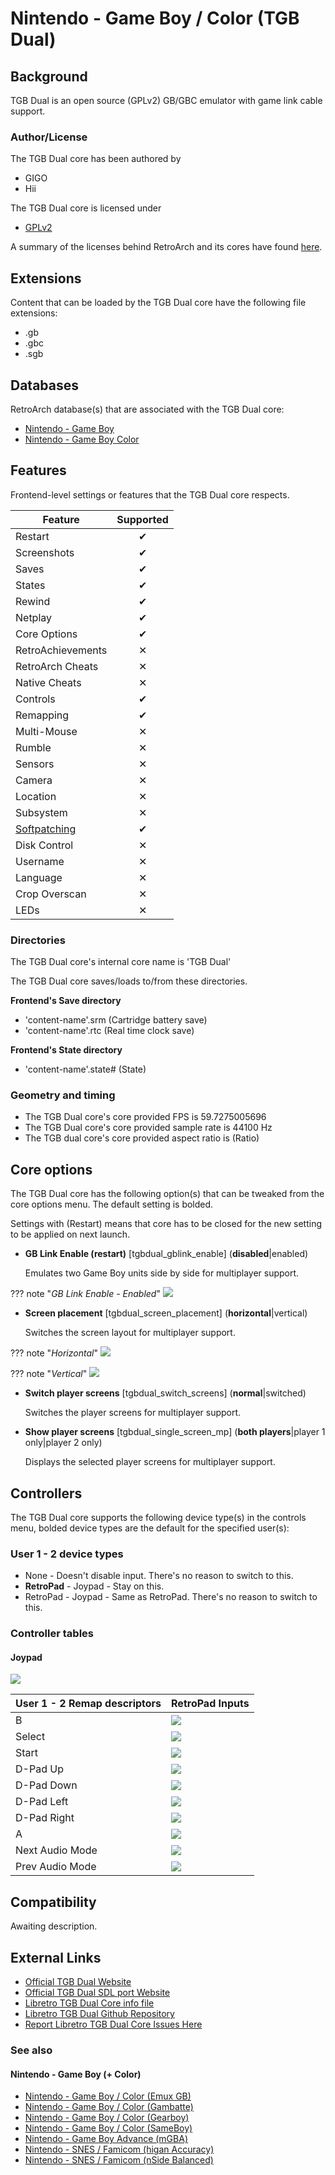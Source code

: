 # Nintendo - Game Boy / Color (TGB Dual)

## Background

TGB Dual is an open source (GPLv2) GB/GBC emulator with game link cable support.

### Author/License

The TGB Dual core has been authored by

- GIGO
- Hii

The TGB Dual core is licensed under

- [GPLv2](https://github.com/libretro/tgbdual-libretro/blob/master/docs/COPYING-2.0.txt)

A summary of the licenses behind RetroArch and its cores have found [here](https://docs.libretro.com/tech/licenses/).

## Extensions

Content that can be loaded by the TGB Dual core have the following file extensions:

- .gb
- .gbc
- .sgb

## Databases

RetroArch database(s) that are associated with the TGB Dual core:

- [Nintendo - Game Boy](https://github.com/libretro/libretro-database/blob/master/rdb/Nintendo%20-%20Game%20Boy.rdb)
- [Nintendo - Game Boy Color](https://github.com/libretro/libretro-database/blob/master/rdb/Nintendo%20-%20Game%20Boy%20Color.rdb)

## Features

Frontend-level settings or features that the TGB Dual core respects.

| Feature           | Supported |
|-------------------|:---------:|
| Restart           | ✔         |
| Screenshots       | ✔         |
| Saves             | ✔         |
| States            | ✔         |
| Rewind            | ✔         |
| Netplay           | ✔         |
| Core Options      | ✔         |
| RetroAchievements | ✕         |
| RetroArch Cheats  | ✕         |
| Native Cheats     | ✕         |
| Controls          | ✔         |
| Remapping         | ✔         |
| Multi-Mouse       | ✕         |
| Rumble            | ✕         |
| Sensors           | ✕         |
| Camera            | ✕         |
| Location          | ✕         |
| Subsystem         | ✕         |
| [Softpatching](https://docs.libretro.com/guides/softpatching/) | ✔         |
| Disk Control      | ✕         |
| Username          | ✕         |
| Language          | ✕         |
| Crop Overscan     | ✕         |
| LEDs              | ✕         |

### Directories

The TGB Dual core's internal core name is 'TGB Dual'

The TGB Dual core saves/loads to/from these directories.

**Frontend's Save directory**

- 'content-name'.srm (Cartridge battery save)
- 'content-name'.rtc (Real time clock save)

**Frontend's State directory**

- 'content-name'.state# (State)

### Geometry and timing

- The TGB Dual core's core provided FPS is 59.7275005696
- The TGB Dual core's core provided sample rate is 44100 Hz
- The TGB dual core's core provided aspect ratio is (Ratio)

## Core options

The TGB Dual core has the following option(s) that can be tweaked from the core options menu. The default setting is bolded. 

Settings with (Restart) means that core has to be closed for the new setting to be applied on next launch.

- **GB Link Enable (restart)** [tgbdual_gblink_enable] (**disabled**|enabled)

	Emulates two Game Boy units side by side for multiplayer support.

??? note "*GB Link Enable - Enabled*"
    ![](images\Cores\tgb_dual\link.png)
	
- **Screen placement** [tgbdual_screen_placement] (**horizontal**|vertical)

	Switches the screen layout for multiplayer support.

??? note "*Horizontal*"
    ![](images\Cores\tgb_dual\horiz.png)

??? note "*Vertical*"
    ![](images\Cores\tgb_dual\vert.png)
	
- **Switch player screens** [tgbdual_switch_screens] (**normal**|switched)

	Switches the player screens for multiplayer support.
	
- **Show player screens** [tgbdual_single_screen_mp] (**both players**|player 1 only|player 2 only)

	Displays the selected player screens for multiplayer support.

## Controllers

The TGB Dual core supports the following device type(s) in the controls menu, bolded device types are the default for the specified user(s):

### User 1 - 2 device types

- None - Doesn't disable input. There's no reason to switch to this.
- **RetroPad** - Joypad - Stay on this.
- RetroPad - Joypad - Same as RetroPad. There's no reason to switch to this.

### Controller tables

#### Joypad

![](images/Controllers/gb.png)

| User 1 - 2 Remap descriptors | RetroPad Inputs                           |
|------------------------------|-------------------------------------------|
| B                            | ![](images/RetroPad/Retro_B_Round.png)    |
| Select                       | ![](images/RetroPad/Retro_Select.png)     |
| Start                        | ![](images/RetroPad/Retro_Start.png)      |
| D-Pad Up                     | ![](images/RetroPad/Retro_Dpad_Up.png)    |
| D-Pad Down                   | ![](images/RetroPad/Retro_Dpad_Down.png)  |
| D-Pad Left                   | ![](images/RetroPad/Retro_Dpad_Left.png)  |
| D-Pad Right                  | ![](images/RetroPad/Retro_Dpad_Right.png) |
| A                            | ![](images/RetroPad/Retro_A_Round.png)    |
| Next Audio Mode              | ![](images/RetroPad/Retro_L1.png)         |
| Prev Audio Mode              | ![](images/RetroPad/Retro_R1.png)         |

## Compatibility

Awaiting description.

## External Links

- [Official TGB Dual Website](http://gigo.retrogames.com/download.html#tgb-dual)
- [Official TGB Dual SDL port Website](http://shinh.skr.jp/tgbdualsdl/)
- [Libretro TGB Dual Core info file](https://github.com/libretro/libretro-super/blob/master/dist/info/tgbdual_libretro.info)
- [Libretro TGB Dual Github Repository](https://github.com/libretro/tgbdual-libretro)
- [Report Libretro TGB Dual Core Issues Here](https://github.com/libretro/tgbdual-libretro/issues)

### See also

#### Nintendo - Game Boy (+ Color)

- [Nintendo - Game Boy / Color (Emux GB)](https://docs.libretro.com/library/emux_gb/)
- [Nintendo - Game Boy / Color (Gambatte)](https://docs.libretro.com/library/gambatte/)
- [Nintendo - Game Boy / Color (Gearboy)](https://docs.libretro.com/library/gearboy/)
- [Nintendo - Game Boy / Color (SameBoy)](https://docs.libretro.com/library/sameboy/)
- [Nintendo - Game Boy Advance (mGBA)](https://docs.libretro.com/library/mgba/)
- [Nintendo - SNES / Famicom (higan Accuracy)](https://docs.libretro.com/library/higan_accuracy/)
- [Nintendo - SNES / Famicom (nSide Balanced)](https://docs.libretro.com/library/nside_balanced/)